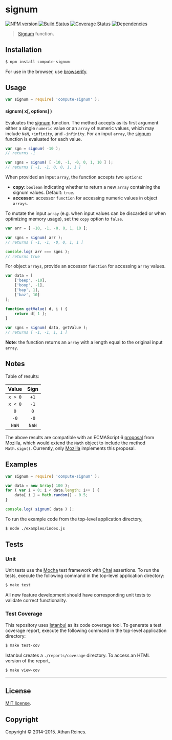 signum
===
[![NPM version][npm-image]][npm-url] [![Build Status][travis-image]][travis-url] [![Coverage Status][coveralls-image]][coveralls-url] [![Dependencies][dependencies-image]][dependencies-url]

> [Signum](http://en.wikipedia.org/wiki/Sign_function) function.


## Installation

``` bash
$ npm install compute-signum
```

For use in the browser, use [browserify](https://github.com/substack/node-browserify).


## Usage

``` javascript
var signum = require( 'compute-signum' );
```

#### signum( x[, options] )

Evaluates the [signum](http://en.wikipedia.org/wiki/Sign_function) function. The method accepts as its first argument either a single `numeric` value or an `array` of numeric values, which may include `NaN`, `+infinity`, and `-infinity`. For an input `array`, the [signum](http://en.wikipedia.org/wiki/Sign_function) function is evaluated for each value.

``` javascript
var sgn = signum( -10 );
// returns -1

var sgns = signum( [ -10, -1, -0, 0, 1, 10 ] );
// returns [ -1, -1, 0, 0, 1, 1 ]
```

When provided an input `array`, the function accepts two `options`:

*  __copy__: `boolean` indicating whether to return a new `array` containing the signum values. Default: `true`.
*  __accessor__: accessor `function` for accessing numeric values in object `arrays`.

To mutate the input `array` (e.g. when input values can be discarded or when optimizing memory usage), set the `copy` option to `false`.

``` javascript
var arr = [ -10, -1, -0, 0, 1, 10 ];

var sgns = signum( arr );
// returns [ -1, -1, -0, 0, 1, 1 ]

console.log( arr === sgns );
// returns true
```

For object `arrays`, provide an accessor `function` for accessing `array` values.

``` javascript
var data = [
	['beep', -10],
	['boop', -1],
	['bap', 1],
	['baz', 10]
];

function getValue( d, i ) {
	return d[ 1 ];
}

var sgns = signum( data, getValue );
// returns [ -1, -1, 1, 1 ]
```

__Note__: the function returns an `array` with a length equal to the original input `array`.




## Notes

Table of results:

Value | Sign  
:---: | :---: |
`x > 0` | `+1`
`x < 0` | `-1`
`0` | `0`
`-0` | `-0`
`NaN` | `NaN`

The above results are compatible with an ECMAScript 6 [proposal](http://people.mozilla.org/~jorendorff/es6-draft.html#sec-math.sign) from Mozilla, which would extend the `Math` object to include the method `Math.sign()`. Currently, only [Mozilla](https://developer.mozilla.org/en-US/docs/Web/JavaScript/Reference/Global_Objects/Math/sign) implements this proposal.



## Examples

``` javascript
var signum = require( 'compute-signum' );

var data = new Array( 100 );
for ( var i = 0; i < data.length; i++ ) {
	data[ i ] = Math.random() - 0.5;
}

console.log( signum( data ) );
```

To run the example code from the top-level application directory,

``` bash
$ node ./examples/index.js
```



## Tests

### Unit

Unit tests use the [Mocha](http://mochajs.org) test framework with [Chai](http://chaijs.com) assertions. To run the tests, execute the following command in the top-level application directory:

``` bash
$ make test
```

All new feature development should have corresponding unit tests to validate correct functionality.


### Test Coverage

This repository uses [Istanbul](https://github.com/gotwarlost/istanbul) as its code coverage tool. To generate a test coverage report, execute the following command in the top-level application directory:

``` bash
$ make test-cov
```

Istanbul creates a `./reports/coverage` directory. To access an HTML version of the report,

``` bash
$ make view-cov
```


---
## License

[MIT license](http://opensource.org/licenses/MIT).


## Copyright

Copyright &copy; 2014-2015. Athan Reines.


[npm-image]: http://img.shields.io/npm/v/compute-signum.svg
[npm-url]: https://npmjs.org/package/compute-signum

[travis-image]: http://img.shields.io/travis/compute-io/signum/master.svg
[travis-url]: https://travis-ci.org/compute-io/signum

[coveralls-image]: https://img.shields.io/coveralls/compute-io/signum/master.svg
[coveralls-url]: https://coveralls.io/r/compute-io/signum?branch=master

[dependencies-image]: http://img.shields.io/david/compute-io/signum.svg
[dependencies-url]: https://david-dm.org/compute-io/signum

[dev-dependencies-image]: http://img.shields.io/david/dev/compute-io/signum.svg
[dev-dependencies-url]: https://david-dm.org/dev/compute-io/signum

[github-issues-image]: http://img.shields.io/github/issues/compute-io/signum.svg
[github-issues-url]: https://github.com/compute-io/signum/issues
